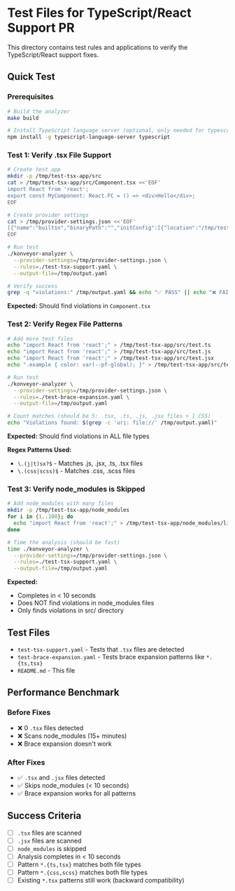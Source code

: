 # Test Files for TypeScript/React Support PR

This directory contains test rules and applications to verify the TypeScript/React support fixes.

## Quick Test

### Prerequisites
```bash
# Build the analyzer
make build

# Install TypeScript language server (optional, only needed for typescript.referenced tests)
npm install -g typescript-language-server typescript
```

### Test 1: Verify .tsx File Support

```bash
# Create test app
mkdir -p /tmp/test-tsx-app/src
cat > /tmp/test-tsx-app/src/Component.tsx <<'EOF'
import React from 'react';
export const MyComponent: React.FC = () => <div>Hello</div>;
EOF

# Create provider settings
cat > /tmp/provider-settings.json <<'EOF'
[{"name":"builtin","binaryPath":"","initConfig":[{"location":"/tmp/test-tsx-app","analysisMode":"full"}]}]
EOF

# Run test
./konveyor-analyzer \
  --provider-settings=/tmp/provider-settings.json \
  --rules=./test-tsx-support.yaml \
  --output-file=/tmp/output.yaml

# Verify success
grep -q "violations:" /tmp/output.yaml && echo "✅ PASS" || echo "❌ FAIL"
```

**Expected:** Should find violations in `Component.tsx`

### Test 2: Verify Regex File Patterns

```bash
# Add more test files
echo "import React from 'react';" > /tmp/test-tsx-app/src/test.ts
echo "import React from 'react';" > /tmp/test-tsx-app/src/test.js
echo "import React from 'react';" > /tmp/test-tsx-app/src/test.jsx
echo ".example { color: var(--pf-global); }" > /tmp/test-tsx-app/src/test.css

# Run test
./konveyor-analyzer \
  --provider-settings=/tmp/provider-settings.json \
  --rules=./test-brace-expansion.yaml \
  --output-file=/tmp/output.yaml

# Count matches (should be 5: .tsx, .ts, .js, .jsx files + 1 CSS)
echo "Violations found: $(grep -c 'uri: file://' /tmp/output.yaml)"
```

**Expected:** Should find violations in ALL file types

**Regex Patterns Used:**
- `\.(j|t)sx?$` - Matches .js, .jsx, .ts, .tsx files
- `\.(css|scss)$` - Matches .css, .scss files

### Test 3: Verify node_modules is Skipped

```bash
# Add node_modules with many files
mkdir -p /tmp/test-tsx-app/node_modules
for i in {1..100}; do
  echo "import React from 'react';" > /tmp/test-tsx-app/node_modules/lib$i.tsx
done

# Time the analysis (should be fast)
time ./konveyor-analyzer \
  --provider-settings=/tmp/provider-settings.json \
  --rules=./test-tsx-support.yaml \
  --output-file=/tmp/output.yaml
```

**Expected:**
- Completes in < 10 seconds
- Does NOT find violations in node_modules files
- Only finds violations in src/ directory

## Test Files

- `test-tsx-support.yaml` - Tests that `.tsx` files are detected
- `test-brace-expansion.yaml` - Tests brace expansion patterns like `*.{ts,tsx}`
- `README.md` - This file

## Performance Benchmark

### Before Fixes
- ❌ 0 `.tsx` files detected
- ❌ Scans node_modules (15+ minutes)
- ❌ Brace expansion doesn't work

### After Fixes
- ✅ `.tsx` and `.jsx` files detected
- ✅ Skips node_modules (< 10 seconds)
- ✅ Brace expansion works for all patterns

## Success Criteria

- [ ] `.tsx` files are scanned
- [ ] `.jsx` files are scanned
- [ ] `node_modules` is skipped
- [ ] Analysis completes in < 10 seconds
- [ ] Pattern `*.{ts,tsx}` matches both file types
- [ ] Pattern `*.{css,scss}` matches both file types
- [ ] Existing `*.tsx` patterns still work (backward compatibility)
